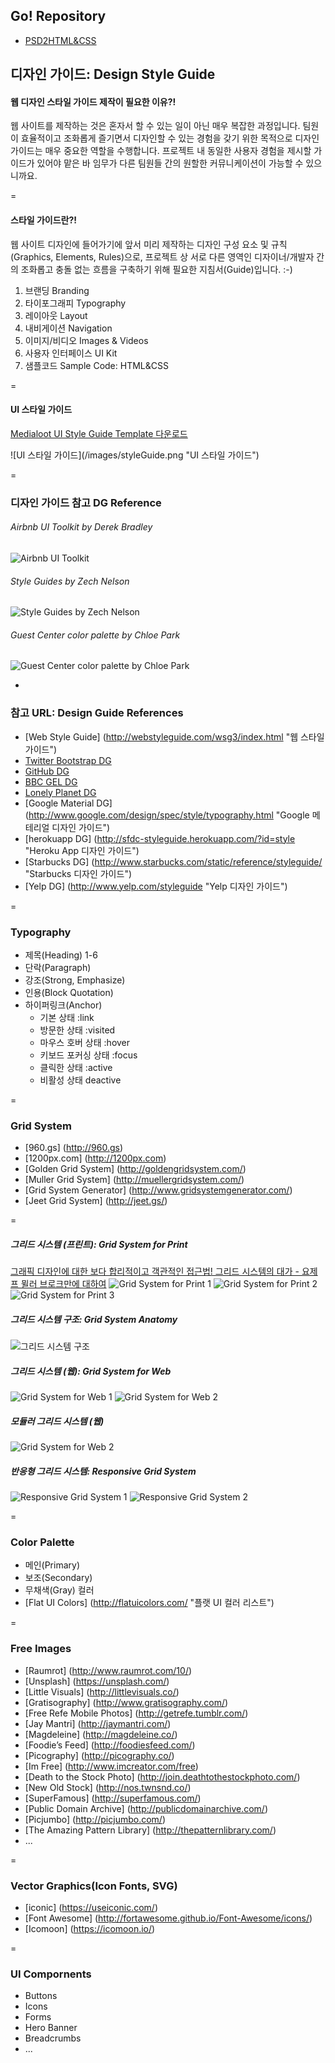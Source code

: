 ## Go! Repository
- [PSD2HTML&CSS](https://github.com/yamoo9/PSD2HTML-CSS "PSD2HTML-CSS 저장소 보기")

## 디자인 가이드: Design Style Guide

#### 웹 디자인 스타일 가이드 제작이 필요한 이유?!
웹 사이트를 제작하는 것은 혼자서 할 수 있는 일이 아닌 매우 복잡한 과정입니다. 팀원이 효율적이고 조화롭게 즐기면서 디자인할 수 있는 경험을 갖기 위한 목적으로 디자인 가이드는 매우 중요한 역할을 수행합니다. 프로젝트 내 동일한 사용자 경험을 제시할 가이드가 있어야 맡은 바 임무가 다른 팀원들 간의 원할한 커뮤니케이션이 가능할 수 있으니까요.

=

#### 스타일 가이드란?!
웹 사이트 디자인에 들어가기에 앞서 미리 제작하는 디자인 구성 요소 및 규칙(Graphics, Elements, Rules)으로, 프로젝트 상 서로 다른 영역인 디자이너/개발자 간의 조화롭고 충돌 없는 흐름을 구축하기 위해 필요한 지침서(Guide)입니다. :-)

1. 브랜딩 Branding
2. 타이포그래피 Typography
3. 레이아웃 Layout
4. 내비게이션 Navigation
5. 이미지/비디오 Images & Videos
6. 사용자 인터페이스 UI Kit
7. 샘플코드 Sample Code: HTML&CSS

=

#### UI 스타일 가이드
<p><a href="DAY02-Environment-Settings/medialoot-ui-style-guide-template.zip?raw=true" target="_blank">Medialoot UI Style Guide Template 다운로드</a></p>
![UI 스타일 가이드](/images/styleGuide.png "UI 스타일 가이드")

=

### 디자인 가이드 참고 DG Reference
###### Airbnb UI Toolkit by Derek Bradley
![Airbnb UI Toolkit](https://d13yacurqjgara.cloudfront.net/users/3797/screenshots/1669299/attachments/263198/airbnb-web-toolkit.png "Airbnb UI Toolkit by Derek Bradley")
###### Style Guides by Zech Nelson
![Style Guides by Zech Nelson](https://d13yacurqjgara.cloudfront.net/users/92121/screenshots/1718657/style-guides_1x.png "Style Guides by Zech Nelson")
###### Guest Center color palette by Chloe Park
![Guest Center color palette by Chloe Park](https://d13yacurqjgara.cloudfront.net/users/33252/screenshots/1597099/colorpalette2_1x.png "Guest Center color palette by Chloe Park")

-

### 참고 URL: Design Guide References
- [Web Style Guide] (http://webstyleguide.com/wsg3/index.html "웹 스타일 가이드")
- [Twitter Bootstrap DG](http://getbootstrap.com/ "트위터 부트스트랩 디자인 가이드")
- [GitHub DG](https://github.com/styleguide/css "깃허브 디자인 가이드")
- [BBC GEL DG](http://www.bbc.co.uk/gel "BBC Global Expirence Language 디자인 가이드")
- [Lonely Planet DG](http://rizzo.lonelyplanet.com/styleguide/design-elements/colours "Lonely Planet 디자인 가이드")
- [Google Material DG] (http://www.google.com/design/spec/style/typography.html "Google 메테리얼 디자인 가이드")
- [herokuapp DG] (http://sfdc-styleguide.herokuapp.com/?id=style "Heroku App 디자인 가이드")
- [Starbucks DG] (http://www.starbucks.com/static/reference/styleguide/ "Starbucks 디자인 가이드")
- [Yelp DG] (http://www.yelp.com/styleguide "Yelp 디자인 가이드")

=

### Typography
- 제목(Heading) 1-6
- 단락(Paragraph)
- 강조(Strong, Emphasize)
- 인용(Block Quotation)
- 하이퍼링크(Anchor)
    * 기본 상태         :link
    * 방문한 상태        :visited
    * 마우스 호버 상태    :hover
    * 키보드 포커싱 상태   :focus
    * 클릭한 상태        :active
    * 비활성 상태        deactive

=

### Grid System
- [960.gs] (http://960.gs)
- [1200px.com] (http://1200px.com)
- [Golden Grid System] (http://goldengridsystem.com/)
- [Muller Grid System] (http://muellergridsystem.com/)
- [Grid System Generator] (http://www.gridsystemgenerator.com/)
- [Jeet Grid System] (http://jeet.gs/)

=

##### 그리드 시스템 (프린트): Grid System for Print
[그래픽 디자인에 대한 보다 합리적이고 객관적인 접근법! 그리드 시스템의 대가 - 요제프 뮐러 브로크만에 대하여](http://yamoo9.net/josef-muller-brockman/)
![Grid System for Print 1](http://yalantis.com/blog/wp-content/uploads/2014/04/2328591656_311f762a73_o.jpg)
![Grid System for Print 2](http://yalantis.com/blog/wp-content/uploads/2014/04/triboro-design-2.jpg)
![Grid System for Print 3](http://yalantis.com/blog/wp-content/uploads/2014/04/97c969229c23fba98a6e8da890519e18.jpg)

##### 그리드 시스템 구조: Grid System Anatomy
![그리드 시스템 구조](http://www.demacmedia.com/wp-content/uploads/2014/07/GridAnatomy.jpg)

##### 그리드 시스템 (웹): Grid System for Web
![Grid System for Web 1](http://yalantis.com/blog/wp-content/uploads/2014/04/g-column-gird02-1024x815.jpg)
![Grid System for Web 2](http://yalantis.com/blog/wp-content/uploads/2014/04/picture-4.png)

##### 모듈러 그리드 시스템 (웹)
![Grid System for Web 2](http://yalantis.com/blog/wp-content/uploads/2014/04/02.gif)


##### 반응형 그리드 시스템: Responsive Grid System
![Responsive Grid System 1](http://yalantis.com/blog/wp-content/uploads/2014/04/responsive-design-example1.jpg)
![Responsive Grid System 2](http://www.cmswire.com/images/responsive-grid.png)

=

### Color Palette
- 메인(Primary)
- 보조(Secondary)
- 무채색(Gray) 컬러
- [Flat UI Colors] (http://flatuicolors.com/ "플랫 UI 컬러 리스트")

=

### Free Images
* [Raumrot] (http://www.raumrot.com/10/)
* [Unsplash] (https://unsplash.com/)
* [Little Visuals] (http://littlevisuals.co/)
* [Gratisography] (http://www.gratisography.com/)
* [Free Refe Mobile Photos] (http://getrefe.tumblr.com/)
* [Jay Mantri] (http://jaymantri.com/)
* [Magdeleine] (http://magdeleine.co/)
* [Foodie’s Feed] (http://foodiesfeed.com/)
* [Picography] (http://picography.co/)
* [Im Free] (http://www.imcreator.com/free)
* [Death to the Stock Photo] (http://join.deathtothestockphoto.com/)
* [New Old Stock] (http://nos.twnsnd.co/)
* [SuperFamous] (http://superfamous.com/)
* [Public Domain Archive] (http://publicdomainarchive.com/)
* [Picjumbo] (http://picjumbo.com/)
* [The Amazing Pattern Library] (http://thepatternlibrary.com/)
* ...

=

### Vector Graphics(Icon Fonts, SVG)
* [iconic] (https://useiconic.com/)
* [Font Awesome] (http://fortawesome.github.io/Font-Awesome/icons/)
* [Icomoon] (https://icomoon.io/)

=

### UI Compornents
- Buttons
- Icons
- Forms
- Hero Banner
- Breadcrumbs
- ...

